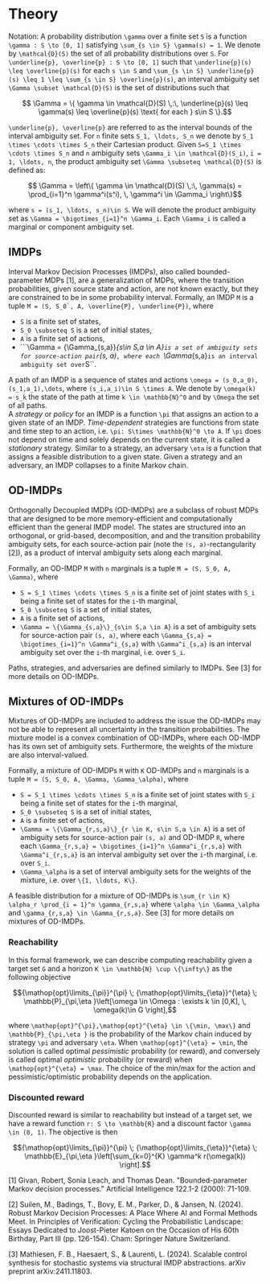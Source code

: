 # Theory 
Notation: A probability distribution ``\gamma`` over a finite set ``S`` is a function ``\gamma : S \to [0, 1]`` satisfying ``\sum_{s \in S} \gamma(s) = 1``. We denote by ``\mathcal{D}(S)`` the set of all probability distributions over ``S``. 
For ``\underline{p}, \overline{p} : S \to [0, 1]`` such that ``\underline{p}(s) \leq \overline{p}(s)`` for each ``s \in S`` and ``\sum_{s \in S} \underline{p}(s) \leq 1 \leq \sum_{s \in S} \overline{p}(s)``, an interval ambiguity set ``\Gamma \subset \mathcal{D}(S)`` is the set of distributions such that 
```math
    \Gamma = \{ \gamma \in \mathcal{D}(S) \,:\, \underline{p}(s) \leq \gamma(s) \leq \overline{p}(s) \text{ for each } s\in S \}.
```
``\underline{p}, \overline{p}`` are referred to as the interval bounds of the interval ambiguity set.
For ``n`` finite sets ``S_1, \ldots, S_n`` we denote by ``S_1 \times \cdots \times S_n`` their Cartesian product. Given ``S=S_1 \times \cdots \times S_n`` and ``n`` ambiguity sets ``\Gamma_i \in \mathcal{D}(S_i)``, ``i = 1, \ldots, n``, the product ambiguity set ``\Gamma \subseteq \mathcal{D}(S)`` is defined as: 
```math
    \Gamma = \left\{ \gamma \in \mathcal{D}(S) \,:\, \gamma(s) = \prod_{i=1}^n \gamma^i(s^i), \, \gamma^i \in \Gamma_i \right\}
```
where ``s = (s_1, \ldots, s_n)\in S``. We will denote the product ambiguity set as ``\Gamma = \bigotimes_{i=1}^n \Gamma_i``. Each ``\Gamma_i`` is called a marginal or component ambiguity set.

## IMDPs
Interval Markov Decision Processes (IMDPs), also called bounded-parameter MDPs [1], are a generalization of MDPs, where the transition probabilities, given source state and action, are not known exactly, but they are constrained to be in some probability interval. 
Formally, an IMDP ``M`` is a tuple ``M = (S, S_0`, A, \overline{P}, \underline{P})``, where

- ``S`` is a finite set of states,
- ``S_0 \subseteq S`` is a set of initial states,
- ``A`` is a finite set of actions,
- ```\Gamma = \{\Gamma_{s,a}\}_{s\in S,a \in A}`` is a set of ambiguity sets for source-action pair ``(s, a)``, where each ``\Gamma_{s,a}`` is an interval ambiguity set over ``S``.

A path of an IMDP is a sequence of states and actions ``\omega = (s_0,a_0),(s_1,a_1),\dots``, where ``(s_i,a_i)\in S \times A``. We denote by ``\omega(k) = s_k`` the state of the path at time ``k \in \mathbb{N}^0`` and by ``\Omega`` the set of all paths.  
A _strategy_ or _policy_ for an IMDP is a function ``\pi`` that assigns an action to a given state of an IMDP. _Time-dependent_ strategies are functions from state and time step to an action, i.e. ``\pi: S\times \mathbb{N}^0 \to A``. If ``\pi`` does not depend on time and solely depends on the current state, it is called a _stationary_ strategy. Similar to a strategy, an adversary ``\eta`` is a function that assigns a feasible distribution to a given state. Given a strategy and an adversary, an IMDP collapses to a finite Markov chain.

## OD-IMDPs
Orthogonally Decoupled IMDPs (OD-IMDPs) are a subclass of robust MDPs that are designed to be more memory-efficient and computationally efficient than the general IMDP model. The states are structured into an orthogonal, or grid-based, decomposition, and and the transition probability ambiguity sets, for each source-action pair (note the ``(s, a)``-rectangularity [2]), as a product of interval ambiguity sets along each marginal. 

Formally, an OD-IMDP ``M`` with ``n`` marginals is a tuple ``M = (S, S_0, A, \Gamma)``, where

- ``S = S_1 \times \cdots \times S_n`` is a finite set of joint states with ``S_i`` being a finite set of states for the ``i``-th marginal,
- ``S_0 \subseteq S`` is a set of initial states,
- ``A`` is a finite set of actions,
- ``\Gamma = \{\Gamma_{s,a}\}_{s\in S,a \in A}`` is a set of ambiguity sets for source-action pair ``(s, a)``, where each ``\Gamma_{s,a} = \bigotimes_{i=1}^n \Gamma^i_{s,a}`` with ``\Gamma^i_{s,a}`` is an interval ambiguity set over the ``i``-th marginal, i.e. over ``S_i``.

Paths, strategies, and adversaries are defined similarly to IMDPs. See [3] for more details on OD-IMDPs.

## Mixtures of OD-IMDPs
Mixtures of OD-IMDPs are included to address the issue the OD-IMDPs may not be able to represent all uncertainty in the transition probabilities. The mixture model is a convex combination of OD-IMDPs, where each OD-IMDP has its own set of ambiguity sets. Furthermore, the weights of the mixture are also interval-valued.

Formally, a mixture of OD-IMDPs ``M`` with ``K`` OD-IMDPs and ``n`` marginals is a tuple ``M = (S, S_0, A, \Gamma, \Gamma_\alpha)``, where
- ``S = S_1 \times \cdots \times S_n`` is a finite set of joint states with ``S_i`` being a finite set of states for the ``i``-th marginal,
- ``S_0 \subseteq S`` is a set of initial states,
- ``A`` is a finite set of actions,
- ``\Gamma = \{\Gamma_{r,s,a}\}_{r \in K, s\in S,a \in A}`` is a set of ambiguity sets for source-action pair ``(s, a)`` and OD-IMDP ``R``, where each ``\Gamma_{r,s,a} = \bigotimes_{i=1}^n \Gamma^i_{r,s,a}`` with ``\Gamma^i_{r,s,a}`` is an interval ambiguity set over the ``i``-th marginal, i.e. over ``S_i``.
- ``\Gamma_\alpha`` is a set of interval ambiguity sets for the weights of the mixture, i.e. over ``\{1, \ldots, K\}``.

A feasible distribution for a mixture of OD-IMDPs is ``\sum_{r \in K} \alpha_r \prod_{i = 1}^n \gamma_{r,s,a}`` where ``\alpha \in \Gamma_\alpha`` and ``\gamma_{r,s,a} \in \Gamma_{r,s,a}``. See [3] for more details on mixtures of OD-IMDPs.

### Reachability
In this formal framework, we can describe computing reachability given a target set ``G`` and a horizon ``K \in \mathbb{N} \cup \{\infty\}`` as the following objective 

```math
{\mathop{opt}\limits_{\pi}}^{\pi} \; {\mathop{opt}\limits_{\eta}}^{\eta} \; \mathbb{P}_{\pi,\eta }\left[\omega \in \Omega : \exists k \in [0,K], \, \omega(k)\in G  \right],
```

where ``\mathop{opt}^{\pi},\mathop{opt}^{\eta} \in \{\min, \max\}`` and ``\mathbb{P}_{\pi,\eta }`` is the probability of the Markov chain induced by strategy ``\pi`` and adversary ``\eta``.
When ``\mathop{opt}^{\eta} = \min``, the solution is called optimal _pessimistic_ probability (or reward), and conversely is called optimal _optimistic_ probability (or reward) when ``\mathop{opt}^{\eta} = \max``.
The choice of the min/max for the action and pessimistic/optimistic probability depends on the application. 

### Discounted reward
Discounted reward is similar to reachability but instead of a target set, we have a reward function ``r: S \to \mathbb{R}`` and a discount factor ``\gamma \in (0, 1)``. The objective is then

```math
{\mathop{opt}\limits_{\pi}}^{\pi} \; {\mathop{opt}\limits_{\eta}}^{\eta} \; \mathbb{E}_{\pi,\eta }\left[\sum_{k=0}^{K} \gamma^k r(\omega(k)) \right].
```

[1] Givan, Robert, Sonia Leach, and Thomas Dean. "Bounded-parameter Markov decision processes." Artificial Intelligence 122.1-2 (2000): 71-109.

[2] Suilen, M., Badings, T., Bovy, E. M., Parker, D., & Jansen, N. (2024). Robust Markov Decision Processes: A Place Where AI and Formal Methods Meet. In Principles of Verification: Cycling the Probabilistic Landscape: Essays Dedicated to Joost-Pieter Katoen on the Occasion of His 60th Birthday, Part III (pp. 126-154). Cham: Springer Nature Switzerland.

[3] Mathiesen, F. B., Haesaert, S., & Laurenti, L. (2024). Scalable control synthesis for stochastic systems via structural IMDP abstractions. arXiv preprint arXiv:2411.11803.